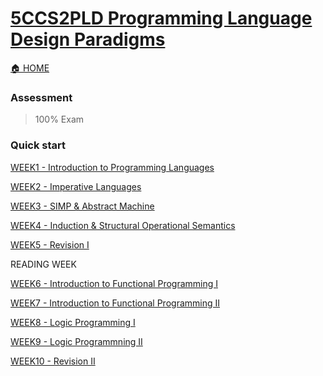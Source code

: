 # [5CCS2PLD Programming Language Design Paradigms](https://keats.kcl.ac.uk/course/view.php?id=109878)

[🏠 HOME](README.md)

### Assessment 

> 100% Exam

### Quick start

[WEEK1 - Introduction to Programming Languages](year2/5ccs2pld/w1.md)

[WEEK2 - Imperative Languages](year2/5ccs2pld/w2.md)

[WEEK3 - SIMP & Abstract Machine](year2/5ccs2pld/w3.md)

[WEEK4 - Induction & Structural Operational Semantics]((year2/5ccs2pld/w4.md))

[WEEK5 - Revision I](year2/5ccs2pld/w5.md)

READING WEEK

[WEEK6 - Introduction to Functional Programming I](year2/5ccs2pld/w6.md)

[WEEK7 - Introduction to Functional Programming II](year2/5ccs2pld/w7.md)

[WEEK8 - Logic Programming I](year2/5ccs2pld/w8.md)

[WEEK9 - Logic Programmning II](year2/5ccs2pld/w9.md)

[WEEK10 - Revision II](year2/5ccs2pld/w10.md)